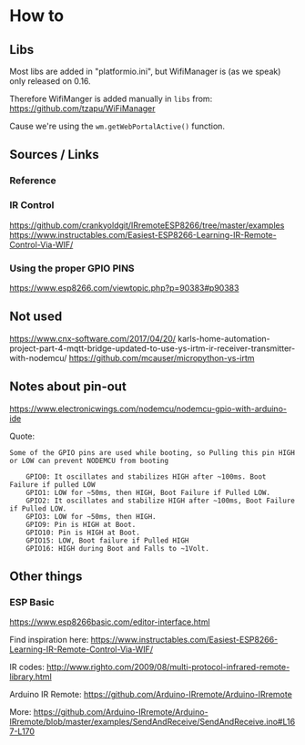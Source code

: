 # How to

## Libs

Most libs are added in "platformio.ini", but WifiManager is (as we speak) only released on 0.16.

Therefore WifiManger is added manually in `libs` from:
https://github.com/tzapu/WiFiManager

Cause we're using the `wm.getWebPortalActive()` function.

## Sources / Links

### Reference

### IR Control

https://github.com/crankyoldgit/IRremoteESP8266/tree/master/examples
https://www.instructables.com/Easiest-ESP8266-Learning-IR-Remote-Control-Via-WIF/

### Using the proper GPIO PINS

https://www.esp8266.com/viewtopic.php?p=90383#p90383

## Not used

https://www.cnx-software.com/2017/04/20/
karls-home-automation-project-part-4-mqtt-bridge-updated-to-use-ys-irtm-ir-receiver-transmitter-with-nodemcu/
https://github.com/mcauser/micropython-ys-irtm

## Notes about pin-out

https://www.electronicwings.com/nodemcu/nodemcu-gpio-with-arduino-ide

Quote:

```
Some of the GPIO pins are used while booting, so Pulling this pin HIGH or LOW can prevent NODEMCU from booting

    GPIO0: It oscillates and stabilizes HIGH after ~100ms. Boot Failure if pulled LOW
    GPIO1: LOW for ~50ms, then HIGH, Boot Failure if Pulled LOW.
    GPIO2: It oscillates and stabilize HIGH after ~100ms, Boot Failure if Pulled LOW.
    GPIO3: LOW for ~50ms, then HIGH.
    GPIO9: Pin is HIGH at Boot.
    GPIO10: Pin is HIGH at Boot.
    GPIO15: LOW, Boot failure if Pulled HIGH
    GPIO16: HIGH during Boot and Falls to ~1Volt.
```

## Other things

### ESP Basic

https://www.esp8266basic.com/editor-interface.html

Find inspiration here:
https://www.instructables.com/Easiest-ESP8266-Learning-IR-Remote-Control-Via-WIF/

IR codes:
http://www.righto.com/2009/08/multi-protocol-infrared-remote-library.html

Arduino IR Remote:
https://github.com/Arduino-IRremote/Arduino-IRremote

More:
https://github.com/Arduino-IRremote/Arduino-IRremote/blob/master/examples/SendAndReceive/SendAndReceive.ino#L167-L170
